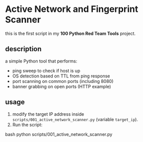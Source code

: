 # Active Network and Fingerprint Scanner

this is the first script in my **100 Python Red Team Tools** project.

## description

a simple Python tool that performs:

- ping sweep to check if host is up
- OS detection based on TTL from ping response
- port scanning on common ports (including 8080)
- banner grabbing on open ports (HTTP example)

## usage

1. modify the target IP address inside `scripts/001_active_network_scanner.py` (variable `target_ip`).
2. Run the script:

bash
python scripts/001_active_network_scanner.py
